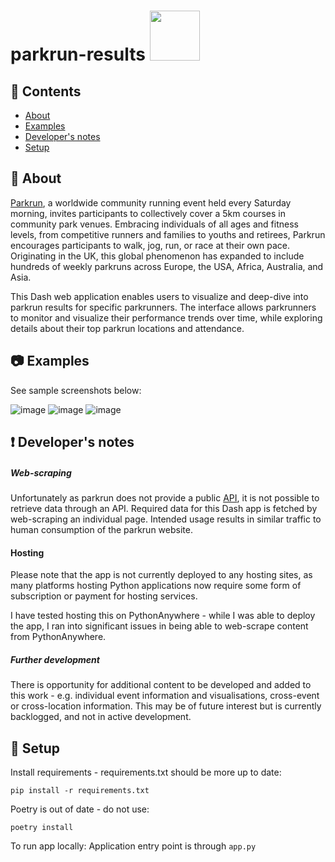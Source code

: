 # parkrun-results <img src="https://user-images.githubusercontent.com/94953297/218050503-c6260c37-f97f-4a70-bfa2-02c70df28b3c.jpg" width="80" height="80">

## 📖 Contents
* [About](https://github.com/jansen88/parkrun-results/tree/master#about)
* [Examples](https://github.com/jansen88/parkrun-results/tree/master#examples)
* [Developer's notes](https://github.com/jansen88/parkrun-results/tree/master#examples)
* [Setup](https://github.com/jansen88/parkrun-results/tree/master#setup)

## 📝 About
[Parkrun](https://www.parkrun.com.au/), a worldwide community running event held every Saturday morning, invites participants to collectively cover a 5km courses in community park venues. Embracing individuals of all ages and fitness levels, from competitive runners and families to youths and retirees, Parkrun encourages participants to walk, jog, run, or race at their own pace. Originating in the UK, this global phenomenon has expanded to include hundreds of weekly parkruns across Europe, the USA, Africa, Australia, and Asia.

This Dash web application enables users to visualize and deep-dive into parkrun results for specific parkrunners. The interface allows parkrunners to monitor and visualize their performance trends over time, while exploring details about their top parkrun locations and attendance.

## 📷 Examples
See sample screenshots below:

![image](https://github.com/jansen88/parkrunFun/assets/94953297/55732323-c2da-4041-914b-3c4cf5ec71ba)
![image](https://github.com/jansen88/parkrunFun/assets/94953297/ce973aae-0358-4c1c-aa24-896ece39238c)
![image](https://github.com/jansen88/parkrunFun/assets/94953297/aac129ad-3e50-42b6-9c50-4257d2fffe10)

## ❗ Developer's notes
##### Web-scraping
Unfortunately as parkrun does not provide a public [API](https://www.parkrun.com/api/), it is not possible to retrieve data through an API. Required data for this Dash app is fetched by web-scraping an individual page. Intended usage results in similar traffic to human consumption of the parkrun website.

#### Hosting
Please note that the app is not currently deployed to any hosting sites, as many platforms hosting Python applications now require some form of subscription or payment for hosting services. 

I have tested hosting this on PythonAnywhere - while I was able to deploy the app, I ran into significant issues in being able to web-scrape content from PythonAnywhere.

##### Further development
There is opportunity for additional content to be developed and added to this work - e.g. individual event information and visualisations, cross-event or cross-location information. This may be of future interest but is currently backlogged, and not in active development.

## 🔧 Setup
Install requirements - requirements.txt should be more up to date:

```
pip install -r requirements.txt
```

Poetry is out of date - do not use:
```
poetry install
```

To run app locally:
Application entry point is through `app.py`




